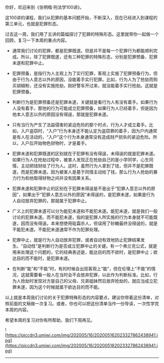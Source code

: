 你好，欢迎来到《张明楷·刑法学100讲》。

这100讲的课程，我们从犯罪的基本问题开始，不断深入，现在已经进入到课程的第三单元，也就是犯罪形态。

过去这一周，我们用了五讲的篇幅探讨了犯罪的特殊形态。这里就带你一起做一个回顾，复习一下本周的重点内容。

* 通常我们讨论的犯罪，都是犯罪既遂。但是并不是每一个犯罪行为都能顺利完成。所以，除了犯罪既遂，还有三种犯罪的特殊形态，分别是犯罪预备、犯罪未遂和犯罪中止。

* 犯罪预备，是指行为人主观上为了实行犯罪，客观上实施了犯罪预备行为，但由于行为人意志以外的原因，没能着手实行犯罪。比如，行为人为了抢劫而购买胡椒粉，还没有实施抢劫，刚好警车开过来，就没能着手实行抢劫。这就是犯罪预备。

* 判断行为是犯罪预备还是犯罪未遂，关键就是看行为人有没有着手。如果行为人没有着手，那他的行为可能成立犯罪预备，如果行为人已经着手，但是因为他本人意志以外的原因没有得逞，那就是犯罪未遂。

* 只有当行为产生了法益侵害的紧迫危险的那个时点，行为人才成立着手。比如，入户盗窃时，“入户”行为本身还不能认定为盗窃罪的着手，因为户内通常是有人在活动的，“入户”这个行为本身通常没有造成财产损失的紧迫危险。所以，入户后开始物色财物时，才是着手。

* 犯罪未遂和犯罪既遂的区别就在于犯罪有没有得逞，未得逞的就是犯罪未遂。如果行为人在抢劫过程中，被害人发现正在抢劫自己的是小学同学，心生同情，主动把钱财给了行为人。这时，虽然行为人拿到了钱，但并不是犯罪既遂，而是犯罪未遂。因为被害人是基于同情主动给了钱，那么行为人抢劫的暴力行为和他取得财物之间并没有因果关系。

* 犯罪未遂和犯罪中止的区别在于犯罪未得逞是不是出于“犯罪人意志以外的原因”，如果出于“犯罪人意志以外的原因”未得逞的，是犯罪未遂，如果是行为人自动放弃犯罪的，那就属于犯罪中止。

* 广义上的犯罪未遂可以分为能犯未遂和不能犯未遂。能犯未遂，就是我们一般讨论的犯罪未遂。而不能犯未遂，指的是犯罪人所实施的行为本身就不可能既遂，因而没有得逞。本来想使用砒霜杀人，但误用了砂糖最终没得逞的，就是不能犯未遂。不能犯未遂通常不作为犯罪处理。

* 犯罪中止，就是行为人自动放弃犯罪，或者自动有效地防止犯罪结果发生。“自动性”是判断行为是否成立犯罪中止的关键。有一个弗兰克公式，就是用来处理这个问题的，它的经典表述是，能达目的而不欲时，是犯罪中止；欲达目的而不能时，是犯罪未遂。

* 在判断“能”和“不能”时，有的时候会出现客观上“能”，但在伦理上“不能”的情况，这就需要看一般人在当时会不会放弃犯罪，以此作为判断标准。比如，行为人抢劫时发现对方是自己的父母、兄弟姐妹然后放弃抢劫的，就应当成立犯罪未遂，因为这个时候就属于欲达目的而不能。

以上就是本周我们讨论的关于犯罪特殊形态的内容要点，建议你带着这份清单，对照前面的文稿做一次复习。或者，你也可以把这份清单当作一份导读，一次性学完本周的内容。

希望本周的复习对你有所帮助，我们下周再见。

![https://piccdn3.umiwi.com/img/202005/16/202005162023327862438941.jpg](https://piccdn3.umiwi.com/img/202005/16/202005162023327862438941.jpg)

---
